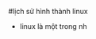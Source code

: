 #lịch sử hình thành linux 
 - linux là một trong nh
<!--stackedit_data:
eyJoaXN0b3J5IjpbLTkxODEyNjgzOCw0ODgzMTI2NzcsMTk4Nz
U3MjA1NSwyOTkxMDI4MTMsMTE2NzU1NTE0NywtMTM1NzQ1NzU5
MywtMTQwMDQ3MTU3XX0=
-->